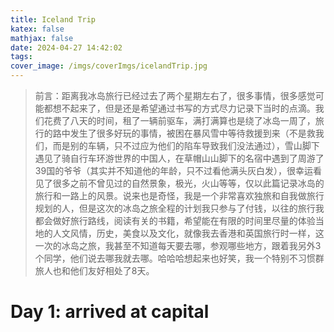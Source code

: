 ```yaml
---
title: Iceland Trip
katex: false
mathjax: false
date: 2024-04-27 14:42:02
tags:
cover_image: /imgs/coverImgs/icelandTrip.jpg
---
```


>前言：距离我冰岛旅行已经过去了两个星期左右了，很多事情，很多感觉可能都想不起来了，但是还是希望通过书写的方式尽力记录下当时的点滴。我们花费了八天的时间，租了一辆前驱车，满打满算也是绕了冰岛一周了，旅行的路中发生了很多好玩的事情，被困在暴风雪中等待救援到来（不是救我们，而是别的车辆，只不过应为他们的陷车导致我们没法通过），雪山脚下遇见了骑自行车环游世界的中国人，在草帽山山脚下的名宿中遇到了周游了39国的爷爷（其实并不知道他的年龄，只不过看他满头灰白发），很幸运看见了很多之前不曾见过的自然景象，极光，火山等等，仅以此篇记录冰岛的旅行和一路上的风景。说来也是奇怪，我是一个非常喜欢独旅和自我做旅行规划的人，但是这次的冰岛之旅全程的计划我只参与了付钱，以往的旅行我都会做好旅行路线，阅读有关的书籍，希望能在有限的时间里尽量的体验当地的人文风情，历史，美食以及文化，就像我去香港和英国旅行时一样，这一次的冰岛之旅，我甚至不知道每天要去哪，参观哪些地方，跟着我另外3个同学，他们说去哪我就去哪。哈哈哈想起来也好笑，我一个特别不习惯群旅人也和他们友好相处了8天。

# Day 1: arrived at capital


